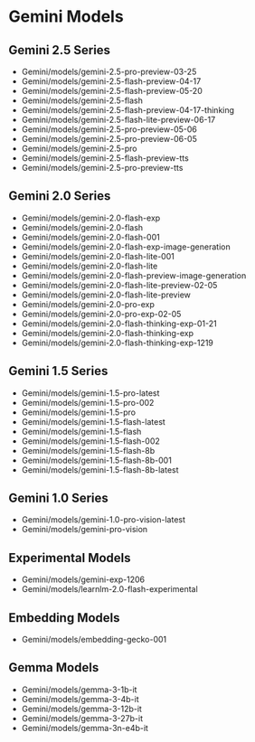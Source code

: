 # Gemini Models

## Gemini 2.5 Series

- Gemini/models/gemini-2.5-pro-preview-03-25
- Gemini/models/gemini-2.5-flash-preview-04-17
- Gemini/models/gemini-2.5-flash-preview-05-20
- Gemini/models/gemini-2.5-flash
- Gemini/models/gemini-2.5-flash-preview-04-17-thinking
- Gemini/models/gemini-2.5-flash-lite-preview-06-17
- Gemini/models/gemini-2.5-pro-preview-05-06
- Gemini/models/gemini-2.5-pro-preview-06-05
- Gemini/models/gemini-2.5-pro
- Gemini/models/gemini-2.5-flash-preview-tts
- Gemini/models/gemini-2.5-pro-preview-tts

## Gemini 2.0 Series

- Gemini/models/gemini-2.0-flash-exp
- Gemini/models/gemini-2.0-flash
- Gemini/models/gemini-2.0-flash-001
- Gemini/models/gemini-2.0-flash-exp-image-generation
- Gemini/models/gemini-2.0-flash-lite-001
- Gemini/models/gemini-2.0-flash-lite
- Gemini/models/gemini-2.0-flash-preview-image-generation
- Gemini/models/gemini-2.0-flash-lite-preview-02-05
- Gemini/models/gemini-2.0-flash-lite-preview
- Gemini/models/gemini-2.0-pro-exp
- Gemini/models/gemini-2.0-pro-exp-02-05
- Gemini/models/gemini-2.0-flash-thinking-exp-01-21
- Gemini/models/gemini-2.0-flash-thinking-exp
- Gemini/models/gemini-2.0-flash-thinking-exp-1219

## Gemini 1.5 Series

- Gemini/models/gemini-1.5-pro-latest
- Gemini/models/gemini-1.5-pro-002
- Gemini/models/gemini-1.5-pro
- Gemini/models/gemini-1.5-flash-latest
- Gemini/models/gemini-1.5-flash
- Gemini/models/gemini-1.5-flash-002
- Gemini/models/gemini-1.5-flash-8b
- Gemini/models/gemini-1.5-flash-8b-001
- Gemini/models/gemini-1.5-flash-8b-latest

## Gemini 1.0 Series

- Gemini/models/gemini-1.0-pro-vision-latest
- Gemini/models/gemini-pro-vision

## Experimental Models

- Gemini/models/gemini-exp-1206
- Gemini/models/learnlm-2.0-flash-experimental

## Embedding Models

- Gemini/models/embedding-gecko-001

## Gemma Models

- Gemini/models/gemma-3-1b-it
- Gemini/models/gemma-3-4b-it
- Gemini/models/gemma-3-12b-it
- Gemini/models/gemma-3-27b-it
- Gemini/models/gemma-3n-e4b-it
